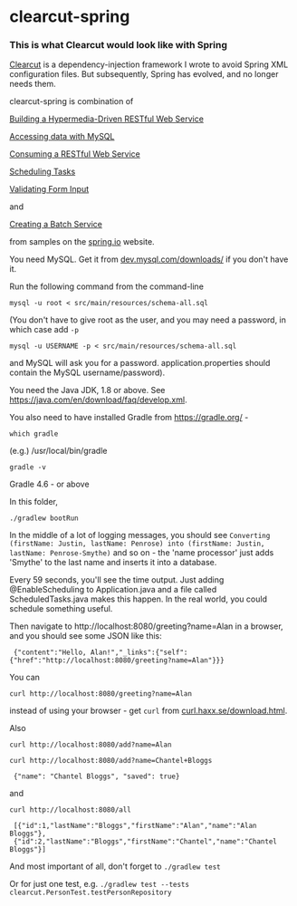 # clearcut-spring

### This is what Clearcut would look like with Spring

[Clearcut](https://github.com/pdxrod/clearcut) is a dependency-injection framework I wrote to avoid
Spring XML configuration files. But subsequently, Spring has evolved, and no longer needs them.

clearcut-spring is combination of

[Building a Hypermedia-Driven RESTful Web Service](https://spring.io/guides/gs/rest-hateoas/)

[Accessing data with MySQL](https://spring.io/guides/gs/accessing-data-mysql/)

[Consuming a RESTful Web Service](https://spring.io/guides/gs/consuming-rest/)

[Scheduling Tasks](https://spring.io/guides/gs/scheduling-tasks/)

[Validating Form Input](https://spring.io/guides/gs/validating-form-input/)

and

[Creating a Batch Service](https://spring.io/guides/gs/batch-processing/)

from samples on the [spring.io](https://spring.io/) website.

You need MySQL. Get it from [dev.mysql.com/downloads/](https://dev.mysql.com/downloads/) if you don't have it.

Run the following command from the command-line

`mysql -u root < src/main/resources/schema-all.sql`

(You don't have to give root as the user, and you may need a password, in which case add `-p`

`mysql -u USERNAME -p < src/main/resources/schema-all.sql`

and MySQL will ask you for a password. application.properties should contain the MySQL username/password).

You need the Java JDK, 1.8 or above. See https://java.com/en/download/faq/develop.xml.

You also need to have installed Gradle from https://gradle.org/ -

  `which gradle`

  (e.g.) /usr/local/bin/gradle

  `gradle -v`

  Gradle 4.6 - or above

In this folder,

`./gradlew bootRun`

In the middle of a lot of logging messages, you should see
`Converting (firstName: Justin, lastName: Penrose) into (firstName: Justin, lastName: Penrose-Smythe)`
and so on - the 'name processor' just adds 'Smythe' to the last name and inserts it into a database.

Every 59 seconds, you'll see the time output. Just adding @EnableScheduling to Application.java and a file called
ScheduledTasks.java makes this happen. In the real world, you could schedule something useful.

Then navigate to http://localhost:8080/greeting?name=Alan in a browser, and you
should see some JSON like this:

     {"content":"Hello, Alan!","_links":{"self":{"href":"http://localhost:8080/greeting?name=Alan"}}}

You can

`curl http://localhost:8080/greeting?name=Alan`

instead of using your browser - get `curl` from
[curl.haxx.se/download.html](https://curl.haxx.se/download.html).

Also

`curl http://localhost:8080/add?name=Alan`

`curl http://localhost:8080/add?name=Chantel+Bloggs`

     {"name": "Chantel Bloggs", "saved": true}

and

`curl http://localhost:8080/all`

     [{"id":1,"lastName":"Bloggs","firstName":"Alan","name":"Alan Bloggs"},
     {"id":2,"lastName":"Bloggs","firstName":"Chantel","name":"Chantel Bloggs"}]

And most important of all, don't forget to `./gradlew test`

Or for just one test, e.g. `./gradlew test --tests clearcut.PersonTest.testPersonRepository`

